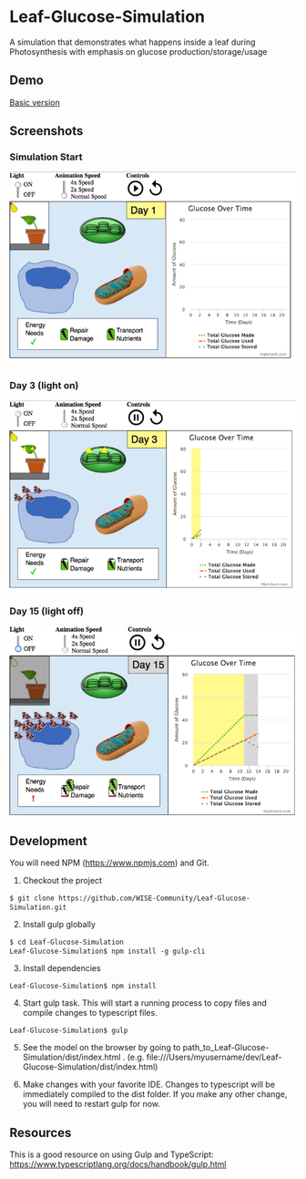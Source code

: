 # Leaf-Glucose-Simulation
A simulation that demonstrates what happens inside a leaf during Photosynthesis with emphasis on glucose production/storage/usage

## Demo

[Basic version](https://wise-community.github.io/Leaf-Glucose-Simulation/dist/index.html)

## Screenshots

### Simulation Start
![Screenshot of Simulation State State](https://github.com/WISE-Community/Leaf-Glucose-Simulation/blob/master/resources/screenshot_initial.png?raw=true)

### Day 3 (light on)
![Screenshot of Simulation State State Day 3 Light On](https://github.com/WISE-Community/Leaf-Glucose-Simulation/blob/master/resources/screenshot_day3_light_on.png?raw=true)

### Day 15 (light off)
![Screenshot of Simulation State State Day 15 Light Off](https://github.com/WISE-Community/Leaf-Glucose-Simulation/blob/master/resources/screenshot_day15_light_off.png?raw=true)

## Development

You will need NPM (https://www.npmjs.com) and Git.

1. Checkout the project
```
$ git clone https://github.com/WISE-Community/Leaf-Glucose-Simulation.git
```

2. Install gulp globally
```
$ cd Leaf-Glucose-Simulation
Leaf-Glucose-Simulation$ npm install -g gulp-cli
```

3. Install dependencies
```
Leaf-Glucose-Simulation$ npm install
```

4. Start gulp task. This will start a running process to copy files and compile changes to typescript files.
```
Leaf-Glucose-Simulation$ gulp
```

5. See the model on the browser by going to path_to_Leaf-Glucose-Simulation/dist/index.html . (e.g. file:///Users/myusername/dev/Leaf-Glucose-Simulation/dist/index.html)

6. Make changes with your favorite IDE. Changes to typescript will be immediately compiled to the dist folder. If you make any other change, you will need to restart gulp for now.

## Resources
This is a good resource on using Gulp and TypeScript: https://www.typescriptlang.org/docs/handbook/gulp.html
